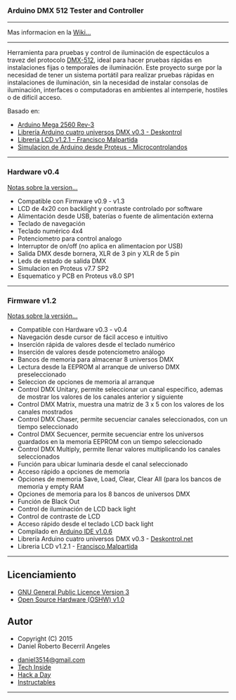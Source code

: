 ### **Arduino DMX 512 Tester and Controller**
***

Mas informacion en la [Wiki...](https://github.com/daniel3514/Arduino-DMX-512-Tester-Controller/wiki)

***

Herramienta para pruebas y control de iluminación de espectáculos a travez del protocolo [DMX-512](http://es.wikipedia.org/wiki/Digital_Multiplex), ideal para hacer pruebas rápidas en instalaciones fijas o temporales de iluminación.
Este proyecto surge por la necesidad de tener un sistema portátil para realizar pruebas rápidas en instalaciones de iluminación, sin la necesidad de instalar consolas de iluminación, interfaces o computadoras en ambientes al intemperie, hostiles o de difícil acceso.

Basado en:
* [Arduino Mega 2560 Rev-3](http://www.arduino.cc/en/Main/ArduinoBoardMega2560)
* [Librería Arduino cuatro universos DMX v0.3 - Deskontrol](http://www.deskontrol.net/blog/libreria-arduino-cuatro-universos-dmx/)
* [Libreria LCD v1.2.1 - Francisco Malpartida](https://bitbucket.org/fmalpartida/new-liquidcrystal/wiki/Home)
* [Simulacion de Arduino desde Proteus - Microcontrolandos](http://microcontrolandos.blogspot.mx/2012/12/arduino-componentes-para-o-proteus.html)

***
### Hardware v0.4
[Notas sobre la version...](https://github.com/daniel3514/Arduino-DMX-512-Tester-Controller/blob/master/Hardware/Documentacion/Hardware%20-%20Notas%20Sobre%20la%20Version.md)
* Compatible con Firmware v0.9 - v1.3
* LCD de 4x20 con backlight y contraste controlado por software
* Alimentación desde USB, baterías o fuente de alimentación externa
* Teclado de navegación
* Teclado numérico 4x4
* Potenciometro para control analogo
* Interruptor de on/off (no aplica en alimentacion por USB)
* Salida DMX desde bornera, XLR de 3 pin y XLR de 5 pin
* Leds de estado de salida DMX
* Simulacion en Proteus v7.7 SP2
* Esquematico y PCB en Proteus v8.0 SP1

***

### Firmware v1.2

[Notas sobre la versión...](https://github.com/daniel3514/Arduino-DMX-512-Tester-Controller/blob/master/Firmware/Documentacion/Firmware%20-%20Notas%20Sobre%20la%20Version.md)
* Compatible con Hardware v0.3 - v0.4
* Navegación desde cursor de fácil acceso e intuitivo
* Inserción rápida de valores desde el teclado numérico
* Inserción de valores desde potenciometro análogo
* Bancos de memoria para almacenar 8 universos DMX
* Lectura desde la EEPROM al arranque de universo DMX preseleccionado
* Seleccion de opciones de memoria al arranque 
* Control DMX Unitary, permite seleccionar un canal especifico, ademas de mostrar los valores de los canales anterior y siguiente
* Control DMX Matrix, muestra una matriz de 3 x 5 con los valores de los canales mostrados
* Control DMX Chaser, permite secuenciar canales seleccionados, con un tiempo seleccionado
* Control DMX Secuencer, permite secuenciar entre los universos guardados en la memoria EEPROM con un tiempo seleccionado
* Control DMX Multiply, permite llenar valores multiplicando los canales seleccionados
* Función para ubicar luminaria desde el canal seleccionado
* Acceso rápido a opciones de memoria
* Opciones de memoria Save, Load, Clear, Clear All (para los bancos de memoria y empty RAM
* Opciones de memoria para los 8 bancos de universos DMX
* Función de Black Out
* Control de iluminación de LCD back light
* Control de contraste de LCD
* Acceso rápido desde el teclado LCD back light
* Compilado en [Arduino IDE v1.0.6](http://www.arduino.cc/en/Main/OldSoftwareReleases)
* Librería Arduino cuatro universos DMX v0.3 - [Deskontrol.net](http://www.deskontrol.net/blog/libreria-arduino-cuatro-universos-dmx/)
* Libreria LCD v1.2.1 - [Francisco Malpartida](https://bitbucket.org/fmalpartida/new-liquidcrystal/wiki/Home)

***

## Licenciamiento
* [GNU General Public Licence Version 3](https://github.com/daniel3514/Arduino-DMX-512-Tester-Controller/blob/master/Licence%20-%20Firmware.md)
* [Open Source Hardware (OSHW) v1.0](https://github.com/daniel3514/Arduino-DMX-512-Tester-Controller/blob/master/Licence%20-%20Hardware.md)

## Autor
* Copyright (C) 2015
* Daniel Roberto Becerril Angeles
- [daniel3514@gmail.com](mailto:daniel3514@gmail.com)
- [Tech Inside](http://www.techinside.com.mx)
- [Hack a Day](https://hackaday.io/daniel3514)
- [Instructables](http://www.instructables.com/member/daniel3514/)

***
